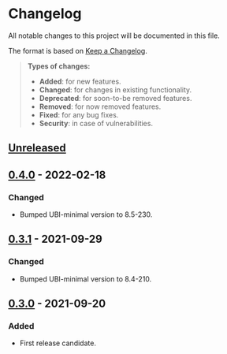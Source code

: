 # Changelog

All notable changes to this project will be documented in this file.

The format is based on [Keep a Changelog](http://keepachangelog.com/en/1.0.0/).

> **Types of changes:**
>
> -   **Added**: for new features.
> -   **Changed**: for changes in existing functionality.
> -   **Deprecated**: for soon-to-be removed features.
> -   **Removed**: for now removed features.
> -   **Fixed**: for any bug fixes.
> -   **Security**: in case of vulnerabilities.

## [Unreleased]

## [0.4.0] - 2022-02-18

### Changed

- Bumped UBI-minimal version to 8.5-230.

## [0.3.1] - 2021-09-29

### Changed

- Bumped UBI-minimal version to 8.4-210.

## [0.3.0] - 2021-09-20

### Added

- First release candidate.

[Unreleased]: https://github.com/sysflow-telemetry/sf-processor/compare/0.4.0-rc1...HEAD
[0.4.0]: https://github.com/sysflow-telemetry/sf-processor/compare/0.3.1...0.4.0-rc1
[0.3.1]: https://github.com/sysflow-telemetry/sf-processor/compare/0.3.0...0.3.1
[0.3.0]: https://github.com/sysflow-telemetry/sf-processor/releases/tag/0.3.0